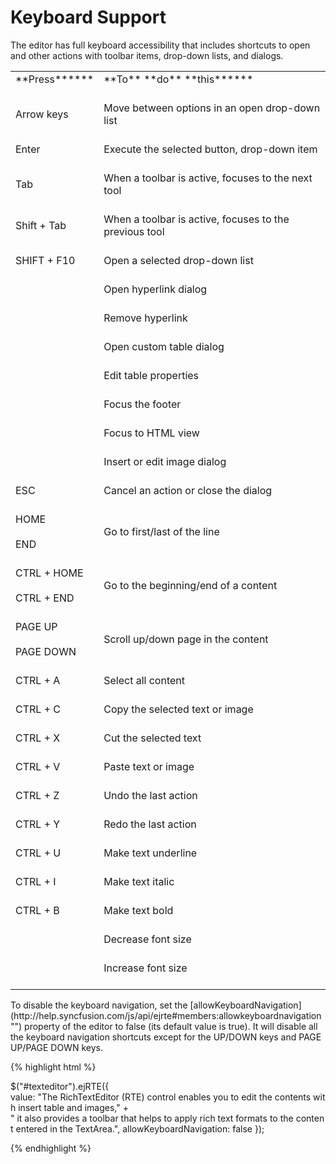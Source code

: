 # Keyboard Support

The editor has full keyboard accessibility that includes shortcuts to open and other actions with toolbar items, drop-down lists, and dialogs. 

<table>
<tr>
<td>
**Press******<br/><br/></td><td>
**To** **do** **this******<br/><br/></td></tr>
<tr>
<td>
Arrow keys<br/><br/></td><td>
Move between options in an open drop-down list<br/><br/></td></tr>
<tr>
<td>
Enter<br/><br/></td><td>
Execute the selected button, drop-down item<br/><br/></td></tr>
<tr>
<td>
Tab<br/><br/></td><td>
When a toolbar is active, focuses to the next tool<br/><br/></td></tr>
<tr>
<td>
Shift + Tab<br/><br/></td><td>
When a toolbar is active, focuses to the previous tool<br/><br/></td></tr>
<tr>
<td>
SHIFT + F10<br/><br/></td><td>
Open a selected drop-down list<br/><br/></td></tr>
<tr>
<td>
<br/><br/></td><td>
Open hyperlink dialog<br/><br/></td></tr>
<tr>
<td>
<br/><br/></td><td>
Remove hyperlink<br/><br/></td></tr>
<tr>
<td>
<br/><br/></td><td>
Open custom table dialog<br/><br/></td></tr>
<tr>
<td>
<br/><br/></td><td>
Edit table properties<br/><br/></td></tr>
<tr>
<td>
<br/><br/></td><td>
Focus the footer<br/><br/></td></tr>
<tr>
<td>
<br/><br/></td><td>
Focus to HTML view<br/><br/></td></tr>
<tr>
<td>
<br/><br/></td><td>
Insert or edit image dialog<br/><br/></td></tr>
<tr>
<td>
ESC<br/><br/></td><td>
Cancel an action or close the dialog<br/><br/></td></tr>
<tr>
<td>
HOME <br/><br/>END<br/><br/></td><td>
Go to first/last of the line<br/><br/></td></tr>
<tr>
<td>
CTRL + HOME <br/><br/>CTRL + END<br/><br/></td><td>
Go to the beginning/end of a content<br/><br/></td></tr>
<tr>
<td>
PAGE UP <br/><br/>PAGE DOWN<br/><br/></td><td>
Scroll up/down page in the content<br/><br/></td></tr>
<tr>
<td>
CTRL + A<br/><br/></td><td>
Select all content<br/><br/></td></tr>
<tr>
<td>
CTRL + C<br/><br/></td><td>
Copy the selected text or image<br/><br/></td></tr>
<tr>
<td>
CTRL + X<br/><br/></td><td>
Cut the selected text<br/><br/></td></tr>
<tr>
<td>
CTRL + V<br/><br/></td><td>
Paste text or image<br/><br/></td></tr>
<tr>
<td>
CTRL + Z<br/><br/></td><td>
Undo the last action<br/><br/></td></tr>
<tr>
<td>
CTRL + Y<br/><br/></td><td>
Redo the last action<br/><br/></td></tr>
<tr>
<td>
CTRL + U<br/><br/></td><td>
Make text underline<br/><br/></td></tr>
<tr>
<td>
CTRL  + I<br/><br/></td><td>
Make text italic<br/><br/></td></tr>
<tr>
<td>
CTRL + B<br/><br/></td><td>
Make text bold<br/><br/></td></tr>
<tr>
<td>
<br/><br/></td><td>
Decrease font size<br/><br/></td></tr>
<tr>
<td>
<br/><br/></td><td>
Increase font size<br/><br/></td></tr>
</table>
To disable the keyboard navigation, set the [allowKeyboardNavigation](http://help.syncfusion.com/js/api/ejrte#members:allowkeyboardnavigation "") property of the editor to false (its default value is true). It will disable all the keyboard navigation shortcuts except for the UP/DOWN keys and PAGE UP/PAGE DOWN keys.

{% highlight html %}

$("#texteditor").ejRTE({
value: "The RichTextEditor (RTE) control enables you to edit the contents with insert table and images," +
" it also provides a toolbar that helps to apply rich text formats to the content entered in the TextArea.",
allowKeyboardNavigation: false
});



{% endhighlight %}

